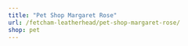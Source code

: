```yaml
---
title: "Pet Shop Margaret Rose"
url: /fetcham-leatherhead/pet-shop-margaret-rose/
shop: pet
---
```

